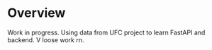 # Overview

Work in progress. Using data from UFC project to learn FastAPI and backend.
V loose work rn. 

